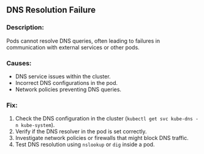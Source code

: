 ## DNS Resolution Failure

### Description:
Pods cannot resolve DNS queries, often leading to failures in communication with external services or other pods.

### Causes:
- DNS service issues within the cluster.
- Incorrect DNS configurations in the pod.
- Network policies preventing DNS queries.

### Fix:
1. Check the DNS configuration in the cluster (`kubectl get svc kube-dns -n kube-system`).
2. Verify if the DNS resolver in the pod is set correctly.
3. Investigate network policies or firewalls that might block DNS traffic.
4. Test DNS resolution using `nslookup` or `dig` inside a pod.
